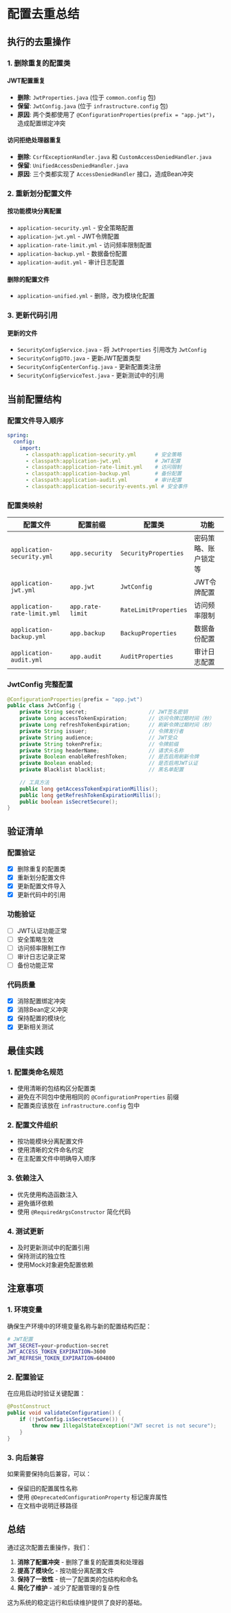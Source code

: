 # 配置去重总结

## 执行的去重操作

### 1. 删除重复的配置类

#### JWT配置重复
- **删除**: `JwtProperties.java` (位于 `common.config` 包)
- **保留**: `JwtConfig.java` (位于 `infrastructure.config` 包)
- **原因**: 两个类都使用了 `@ConfigurationProperties(prefix = "app.jwt")`，造成配置绑定冲突

#### 访问拒绝处理器重复
- **删除**: `CsrfExceptionHandler.java` 和 `CustomAccessDeniedHandler.java`
- **保留**: `UnifiedAccessDeniedHandler.java`
- **原因**: 三个类都实现了 `AccessDeniedHandler` 接口，造成Bean冲突

### 2. 重新划分配置文件

#### 按功能模块分离配置
- `application-security.yml` - 安全策略配置
- `application-jwt.yml` - JWT令牌配置
- `application-rate-limit.yml` - 访问频率限制配置
- `application-backup.yml` - 数据备份配置
- `application-audit.yml` - 审计日志配置

#### 删除的配置文件
- `application-unified.yml` - 删除，改为模块化配置

### 3. 更新代码引用

#### 更新的文件
- `SecurityConfigService.java` - 将 `JwtProperties` 引用改为 `JwtConfig`
- `SecurityConfigDTO.java` - 更新JWT配置类型
- `SecurityConfigCenterConfig.java` - 更新配置类注册
- `SecurityConfigServiceTest.java` - 更新测试中的引用

## 当前配置结构

### 配置文件导入顺序
```yaml
spring:
  config:
    import:
      - classpath:application-security.yml      # 安全策略
      - classpath:application-jwt.yml           # JWT配置
      - classpath:application-rate-limit.yml    # 访问限制
      - classpath:application-backup.yml        # 备份配置
      - classpath:application-audit.yml         # 审计配置
      - classpath:application-security-events.yml # 安全事件
```

### 配置类映射
| 配置文件 | 配置前缀 | 配置类 | 功能 |
|---------|---------|--------|------|
| `application-security.yml` | `app.security` | `SecurityProperties` | 密码策略、账户锁定等 |
| `application-jwt.yml` | `app.jwt` | `JwtConfig` | JWT令牌配置 |
| `application-rate-limit.yml` | `app.rate-limit` | `RateLimitProperties` | 访问频率限制 |
| `application-backup.yml` | `app.backup` | `BackupProperties` | 数据备份配置 |
| `application-audit.yml` | `app.audit` | `AuditProperties` | 审计日志配置 |

### JwtConfig 完整配置
```java
@ConfigurationProperties(prefix = "app.jwt")
public class JwtConfig {
    private String secret;                    // JWT签名密钥
    private Long accessTokenExpiration;       // 访问令牌过期时间（秒）
    private Long refreshTokenExpiration;      // 刷新令牌过期时间（秒）
    private String issuer;                    // 令牌发行者
    private String audience;                  // JWT受众
    private String tokenPrefix;               // 令牌前缀
    private String headerName;                // 请求头名称
    private Boolean enableRefreshToken;       // 是否启用刷新令牌
    private Boolean enabled;                  // 是否启用JWT认证
    private Blacklist blacklist;              // 黑名单配置
    
    // 工具方法
    public long getAccessTokenExpirationMillis();
    public long getRefreshTokenExpirationMillis();
    public boolean isSecretSecure();
}
```

## 验证清单

### 配置验证
- [x] 删除重复的配置类
- [x] 重新划分配置文件
- [x] 更新配置文件导入
- [x] 更新代码中的引用

### 功能验证
- [ ] JWT认证功能正常
- [ ] 安全策略生效
- [ ] 访问频率限制工作
- [ ] 审计日志记录正常
- [ ] 备份功能正常

### 代码质量
- [x] 消除配置绑定冲突
- [x] 消除Bean定义冲突
- [x] 保持配置的模块化
- [x] 更新相关测试

## 最佳实践

### 1. 配置类命名规范
- 使用清晰的包结构区分配置类
- 避免在不同包中使用相同的 `@ConfigurationProperties` 前缀
- 配置类应该放在 `infrastructure.config` 包中

### 2. 配置文件组织
- 按功能模块分离配置文件
- 使用清晰的文件命名约定
- 在主配置文件中明确导入顺序

### 3. 依赖注入
- 优先使用构造函数注入
- 避免循环依赖
- 使用 `@RequiredArgsConstructor` 简化代码

### 4. 测试更新
- 及时更新测试中的配置引用
- 保持测试的独立性
- 使用Mock对象避免配置依赖

## 注意事项

### 1. 环境变量
确保生产环境中的环境变量名称与新的配置结构匹配：
```bash
# JWT配置
JWT_SECRET=your-production-secret
JWT_ACCESS_TOKEN_EXPIRATION=3600
JWT_REFRESH_TOKEN_EXPIRATION=604800
```

### 2. 配置验证
在应用启动时验证关键配置：
```java
@PostConstruct
public void validateConfiguration() {
    if (!jwtConfig.isSecretSecure()) {
        throw new IllegalStateException("JWT secret is not secure");
    }
}
```

### 3. 向后兼容
如果需要保持向后兼容，可以：
- 保留旧的配置属性名称
- 使用 `@DeprecatedConfigurationProperty` 标记废弃属性
- 在文档中说明迁移路径

## 总结

通过这次配置去重操作，我们：

1. **消除了配置冲突** - 删除了重复的配置类和处理器
2. **提高了模块化** - 按功能分离配置文件
3. **保持了一致性** - 统一了配置类的包结构和命名
4. **简化了维护** - 减少了配置管理的复杂性

这为系统的稳定运行和后续维护提供了良好的基础。